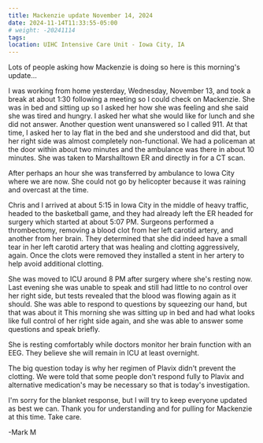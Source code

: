 ```yaml
---
title: Mackenzie update November 14, 2024
date: 2024-11-14T11:33:55-05:00
# weight: -20241114
tags:
location: UIHC Intensive Care Unit - Iowa City, IA
---
```


Lots of people asking how Mackenzie is doing so here is this morning's update...

I was working from home yesterday, Wednesday, November 13, and took a break at about 1:30 following a meeting so I could check on Mackenzie.  She was in bed and sitting up so I asked her how she was feeling and she said she was tired and hungry. I asked her what she would like for lunch and she did not answer. Another question went unanswered so I called 911. At that time, I asked her to lay flat in the bed and she understood and did that, but her right side was almost completely non-functional. We had a policeman at the door within about two minutes and the ambulance was there in about 10 minutes.  She was taken to Marshalltown ER and directly in for a CT scan. 

After perhaps an hour she was transferred by ambulance to Iowa City where we are now.  She could not go by helicopter because it was raining and overcast at the time.

Chris and I arrived at about 5:15 in Iowa City in the middle of heavy traffic, headed to the basketball game, and they had already left the ER headed for surgery which started at about 5:07 PM.  Surgeons performed a thrombectomy, removing a blood clot from her left carotid artery, and another from her brain.  They determined that she did indeed have a small tear in her left carotid artery that was healing and clotting aggressively, again.  Once the clots were removed they installed a stent in her artery to help avoid additional clotting.

She was moved to ICU around 8 PM after surgery where she's resting now. Last evening she was unable to speak and still had little to no control over her right side, but tests revealed that the blood was flowing again as it should. She was able to respond to questions by squeezing our hand, but that was about it  This morning she was sitting up in bed and had what looks like full control of her right side again, and she was able to answer some questions and speak briefly.

She is resting comfortably while doctors monitor her brain function with an EEG.  They believe she will remain in ICU at least overnight.

The big question today is why her regimen of Plavix didn't prevent the clotting.  We were told that some people don't respond fully to Plavix and alternative medication's may be necessary so that is today's investigation.

I'm sorry for the blanket response, but I will try to keep everyone updated as best we can.  Thank you for understanding and for pulling for Mackenzie at this time. Take care.

-Mark M

